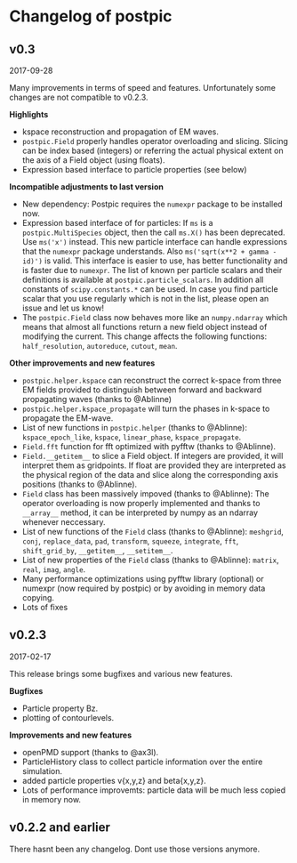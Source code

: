 # Changelog of postpic

## v0.3
2017-09-28

Many improvements in terms of speed and features. Unfortunately some changes are not compatible to v0.2.3.

**Highlights**
* kspace reconstruction and propagation of EM waves.
* `postpic.Field` properly handles operator overloading and slicing. Slicing can be index based (integers) or referring the actual physical extent on the axis of a Field object (using floats).
* Expression based interface to particle properties (see below)

**Incompatible adjustments to last version**
* New dependency: Postpic requires the `numexpr` package to be installed now.
* Expression based interface of for particles: If `ms` is a `postpic.MultiSpecies` object, then the call `ms.X()` has been deprecated. Use `ms('x')` instead. This new particle interface can handle expressions that the `numexpr` package understands. Also `ms('sqrt(x**2 + gamma - id)')` is valid. This interface is easier to use, has better functionality and is faster due to `numexpr`.
The list of known per particle scalars and their definitions is available at `postpic.particle_scalars`. In addition all constants of `scipy.constants.*` can be used.
In case you find particle scalar that you use regularly which is not in the list, please open an issue and let us know!
* The `postpic.Field` class now behaves more like an `numpy.ndarray` which means that almost all functions return a new field object instead of modifying the current. This change affects the following functions: `half_resolution`, `autoreduce`, `cutout`, `mean`.


**Other improvements and new features**
* `postpic.helper.kspace` can reconstruct the correct k-space from three EM fields provided to distinguish between forward and backward propagating waves (thanks to @Ablinne)
* `postpic.helper.kspace_propagate` will turn the phases in k-space to propagate the EM-wave.
* List of new functions in `postpic.helper` (thanks to @Ablinne): `kspace_epoch_like`, `kspace`, `linear_phase`, `kspace_propagate`.
* `Field.fft` function for fft optimized with pyfftw (thanks to @Ablinne).
* `Field.__getitem__` to slice a Field object. If integers are provided, it will interpret them as gridpoints. If float are provided they are interpreted as the physical region of the data and slice along the corresponding axis positions (thanks to @Ablinne).
* `Field` class has been massively impoved (thanks to @Ablinne): The operator overloading is now properly implemented and thanks to `__array__` method, it can be interpreted by numpy as an ndarray whenever neccessary.
* List of new functions of the `Field` class (thanks to @Ablinne): `meshgrid`, `conj`, `replace_data`, `pad`, `transform`, `squeeze`, `integrate`, `fft`, `shift_grid_by`, `__getitem__`, `__setitem__`.
* List of new properties of the `Field` class (thanks to @Ablinne): `matrix`, `real`, `imag`, `angle`.
* Many performance optimizations using pyfftw library (optional) or numexpr (now required by postpic) or by avoiding in memory data copying.
* Lots of fixes




## v0.2.3
2017-02-17

This release brings some bugfixes and various new features.

**Bugfixes**
* Particle property Bz.
* plotting of contourlevels.

**Improvements and new features**
* openPMD support (thanks to @ax3l).
* ParticleHistory class to collect particle information over the entire simulation.
* added particle properties v{x,y,z} and beta{x,y,z}.
* Lots of performance improvemts: particle data will be much less copied in memory now.


## v0.2.2 and earlier

There hasnt been any changelog. Dont use those versions anymore.
